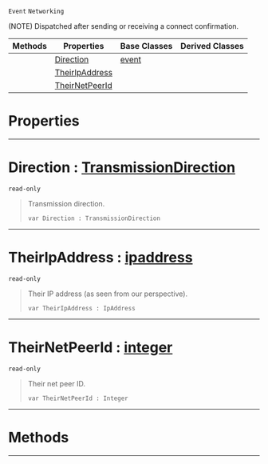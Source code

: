  `Event` `Networking`



(NOTE) Dispatched after sending or receiving a connect confirmation.

|Methods|Properties|Base Classes|Derived Classes|
|---|---|---|---|
| |[ Direction](https://github.com/ZilchEngine/ZilchDocs/blob/master/code_reference/class_reference/netlinkconnected.markdown#direction-zilch-engine-do)|[event](https://github.com/ZilchEngine/ZilchDocs/blob/master/code_reference/class_reference/event.markdown)| |
| |[ TheirIpAddress](https://github.com/ZilchEngine/ZilchDocs/blob/master/code_reference/class_reference/netlinkconnected.markdown#theiripaddress-zilch-engi)| | |
| |[ TheirNetPeerId](https://github.com/ZilchEngine/ZilchDocs/blob/master/code_reference/class_reference/netlinkconnected.markdown#theirnetpeerid-zilch-engi)| | |


 #  Properties


---  
 #  Direction : [TransmissionDirection](https://github.com/ZilchEngine/ZilchDocs/blob/master/code_reference/enum_reference.markdown#transmissiondirection)

 `read-only`

> Transmission direction.
> ``` lang=cpp, name=Nada
> var Direction : TransmissionDirection


---  
 #  TheirIpAddress : [ipaddress](https://github.com/ZilchEngine/ZilchDocs/blob/master/code_reference/class_reference/ipaddress.markdown)

 `read-only`

> Their IP address (as seen from our perspective).
> ``` lang=cpp, name=Nada
> var TheirIpAddress : IpAddress


---  
 #  TheirNetPeerId : [integer](https://github.com/ZilchEngine/ZilchDocs/blob/master/code_reference/nada_base_types/integer.markdown)

 `read-only`

> Their net peer ID.
> ``` lang=cpp, name=Nada
> var TheirNetPeerId : Integer


---  
 #  Methods


---  
 

 